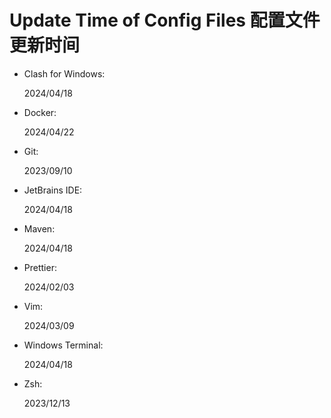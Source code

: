 # Update Time of Config Files 配置文件更新时间

- Clash for Windows:

    2024/04/18

- Docker:

    2024/04/22

- Git:

    2023/09/10

- JetBrains IDE:

    2024/04/18

- Maven:

    2024/04/18

- Prettier:

    2024/02/03

- Vim:

    2024/03/09

- Windows Terminal:

    2024/04/18

- Zsh:

    2023/12/13

